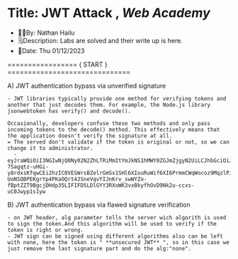# Title: JWT Attack , *Web Academy*
- 👨‍💻By: Nathan Hailu
- 🗒Description: Labs are solved and their write up is here.
- 📅Date: Thu 01/12/2023

================= { START } ==============================

A) JWT authentication bypass via unverified signature

    - JWT libraries typically provide one method for verifying tokens and another that just decodes them. For example, the Node.js library jsonwebtoken has verify() and decode().

    Occasionally, developers confuse these two methods and only pass incoming tokens to the decode() method. This effectively means that the application doesn't verify the signature at all.
    = The served don't validate if the token is original or not, so we can change it to administrator.
      - eyJraWQiOiI3NGIwNjQ0Ny02N2ZhLTRiMmItYmJkNS1hMWY0ZGJmZjgyN2UiLCJhbGciOiJSUzI1NiJ9.eyJpc3MiOiJwb3J0c3dpZ2dlciIsInN1YiI6ImFkbWluaXN0cmF0b3IiLCJleHAiOjE2NzM1NDk2OTZ9.sNPYnjK3a2yjUzsEUL4VwBxO3u-7Sagqtz-uHGi-y8rdxiKfqwCEi2hzIC0VESWrsBZelrGmSx1SHl6XIouRuWif6XI6PrmmCWqWocoz9MqzlPJtheVK9lAS4QOjVHARGzsuRXwqymPpGDqqry8kYhKaEsuMN6vk3TjPitj26YlB2vFxYUsP4lJO0sepPmdEVRHiBZUyHSGnrqhfxoSN9_L4cEyjfoKXvS-UoNSQBPEKgrYp4PKaOQrt4JSneVqvYIJnKrv_swWYZo-fBptZZT9BgcjDHdp35LIFIFD5LDlGYY3RXoWK3vxBkyfhOvD9Nk2u-ccxs-uC0Jwyp1s1yw

B) JWT authentication bypass via flawed signature verification

    - on JWT header, alg parameter tells the server wich algorith is used to sign the token.And this algorithm will be used to verify if the token is right or wrong.
    - JWT sign can be signed using different algorithms also can be left with none, here the token is " **unsecured JWT** ", so in this case we just remove the last signature part and do the alg:"none".

